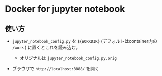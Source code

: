 # Docker for jupyter notebook

## 使い方
- `jupyter_notebook_config.py` を `${WORKDIR}` (デフォルトはcontainer内の `/work` ) に置くとこれを読み込む。
  - オリジナルは `jupyter_notebook_config.py.orig`

- ブラウザで `http://localhost:8888/` を開く
